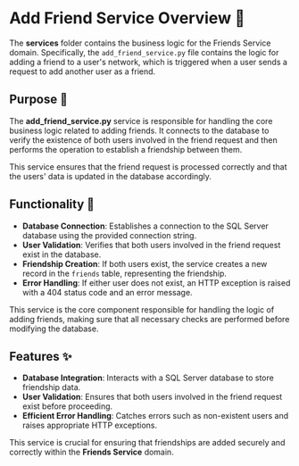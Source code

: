 
# Add Friend Service Overview 🤝

The **services** folder contains the business logic for the Friends Service domain. Specifically, the `add_friend_service.py` file contains the logic for adding a friend to a user's network, which is triggered when a user sends a request to add another user as a friend.

## Purpose 🎯
The **add_friend_service.py** service is responsible for handling the core business logic related to adding friends. It connects to the database to verify the existence of both users involved in the friend request and then performs the operation to establish a friendship between them.

This service ensures that the friend request is processed correctly and that the users' data is updated in the database accordingly.

## Functionality 🔧
- **Database Connection**: Establishes a connection to the SQL Server database using the provided connection string.
- **User Validation**: Verifies that both users involved in the friend request exist in the database.
- **Friendship Creation**: If both users exist, the service creates a new record in the `friends` table, representing the friendship.
- **Error Handling**: If either user does not exist, an HTTP exception is raised with a 404 status code and an error message.

This service is the core component responsible for handling the logic of adding friends, making sure that all necessary checks are performed before modifying the database.

## Features ✨
- **Database Integration**: Interacts with a SQL Server database to store friendship data.
- **User Validation**: Ensures that both users involved in the friend request exist before proceeding.
- **Efficient Error Handling**: Catches errors such as non-existent users and raises appropriate HTTP exceptions.

This service is crucial for ensuring that friendships are added securely and correctly within the **Friends Service** domain.
